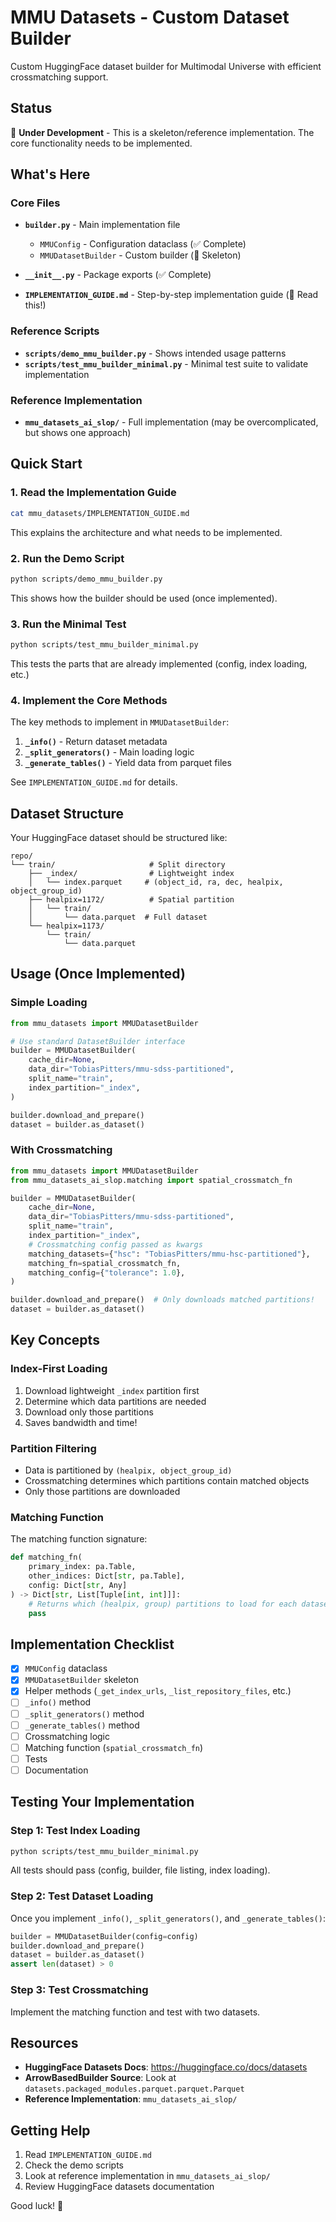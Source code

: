 # MMU Datasets - Custom Dataset Builder

Custom HuggingFace dataset builder for Multimodal Universe with efficient crossmatching support.

## Status

🚧 **Under Development** - This is a skeleton/reference implementation. The core functionality needs to be implemented.

## What's Here

### Core Files

- **`builder.py`** - Main implementation file
  - `MMUConfig` - Configuration dataclass (✅ Complete)
  - `MMUDatasetBuilder` - Custom builder (🚧 Skeleton)

- **`__init__.py`** - Package exports (✅ Complete)

- **`IMPLEMENTATION_GUIDE.md`** - Step-by-step implementation guide (📖 Read this!)

### Reference Scripts

- **`scripts/demo_mmu_builder.py`** - Shows intended usage patterns
- **`scripts/test_mmu_builder_minimal.py`** - Minimal test suite to validate implementation

### Reference Implementation

- **`mmu_datasets_ai_slop/`** - Full implementation (may be overcomplicated, but shows one approach)

## Quick Start

### 1. Read the Implementation Guide

```bash
cat mmu_datasets/IMPLEMENTATION_GUIDE.md
```

This explains the architecture and what needs to be implemented.

### 2. Run the Demo Script

```bash
python scripts/demo_mmu_builder.py
```

This shows how the builder should be used (once implemented).

### 3. Run the Minimal Test

```bash
python scripts/test_mmu_builder_minimal.py
```

This tests the parts that are already implemented (config, index loading, etc.)

### 4. Implement the Core Methods

The key methods to implement in `MMUDatasetBuilder`:

1. **`_info()`** - Return dataset metadata
2. **`_split_generators()`** - Main loading logic
3. **`_generate_tables()`** - Yield data from parquet files

See `IMPLEMENTATION_GUIDE.md` for details.

## Dataset Structure

Your HuggingFace dataset should be structured like:

```
repo/
└── train/                     # Split directory
    ├── _index/                # Lightweight index
    │   └── index.parquet     # (object_id, ra, dec, healpix, object_group_id)
    ├── healpix=1172/          # Spatial partition
    │   └── train/
    │       └── data.parquet  # Full dataset
    └── healpix=1173/
        └── train/
            └── data.parquet
```

## Usage (Once Implemented)

### Simple Loading

```python
from mmu_datasets import MMUDatasetBuilder

# Use standard DatasetBuilder interface
builder = MMUDatasetBuilder(
    cache_dir=None,
    data_dir="TobiasPitters/mmu-sdss-partitioned",
    split_name="train",
    index_partition="_index",
)

builder.download_and_prepare()
dataset = builder.as_dataset()
```

### With Crossmatching

```python
from mmu_datasets import MMUDatasetBuilder
from mmu_datasets_ai_slop.matching import spatial_crossmatch_fn

builder = MMUDatasetBuilder(
    cache_dir=None,
    data_dir="TobiasPitters/mmu-sdss-partitioned",
    split_name="train",
    index_partition="_index",
    # Crossmatching config passed as kwargs
    matching_datasets={"hsc": "TobiasPitters/mmu-hsc-partitioned"},
    matching_fn=spatial_crossmatch_fn,
    matching_config={"tolerance": 1.0},
)

builder.download_and_prepare()  # Only downloads matched partitions!
dataset = builder.as_dataset()
```

## Key Concepts

### Index-First Loading

1. Download lightweight `_index` partition first
2. Determine which data partitions are needed
3. Download only those partitions
4. Saves bandwidth and time!

### Partition Filtering

- Data is partitioned by `(healpix, object_group_id)`
- Crossmatching determines which partitions contain matched objects
- Only those partitions are downloaded

### Matching Function

The matching function signature:

```python
def matching_fn(
    primary_index: pa.Table,
    other_indices: Dict[str, pa.Table],
    config: Dict[str, Any]
) -> Dict[str, List[Tuple[int, int]]]:
    # Returns which (healpix, group) partitions to load for each dataset
    pass
```

## Implementation Checklist

- [x] `MMUConfig` dataclass
- [x] `MMUDatasetBuilder` skeleton
- [x] Helper methods (`_get_index_urls`, `_list_repository_files`, etc.)
- [ ] `_info()` method
- [ ] `_split_generators()` method
- [ ] `_generate_tables()` method
- [ ] Crossmatching logic
- [ ] Matching function (`spatial_crossmatch_fn`)
- [ ] Tests
- [ ] Documentation

## Testing Your Implementation

### Step 1: Test Index Loading

```bash
python scripts/test_mmu_builder_minimal.py
```

All tests should pass (config, builder, file listing, index loading).

### Step 2: Test Dataset Loading

Once you implement `_info()`, `_split_generators()`, and `_generate_tables()`:

```python
builder = MMUDatasetBuilder(config=config)
builder.download_and_prepare()
dataset = builder.as_dataset()
assert len(dataset) > 0
```

### Step 3: Test Crossmatching

Implement the matching function and test with two datasets.

## Resources

- **HuggingFace Datasets Docs**: https://huggingface.co/docs/datasets
- **ArrowBasedBuilder Source**: Look at `datasets.packaged_modules.parquet.parquet.Parquet`
- **Reference Implementation**: `mmu_datasets_ai_slop/`

## Getting Help

1. Read `IMPLEMENTATION_GUIDE.md`
2. Check the demo scripts
3. Look at reference implementation in `mmu_datasets_ai_slop/`
4. Review HuggingFace datasets documentation

Good luck! 🚀
